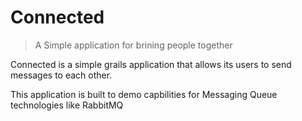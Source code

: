 # Connected
> A Simple application for brining people together


Connected is a simple grails application that allows its users to send messages to each other. 

This application is built to demo capbilities for Messaging Queue technologies like RabbitMQ